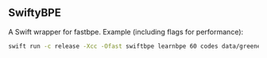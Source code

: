 ## SwiftyBPE

A Swift wrapper for fastbpe. Example (including flags for performance):

```bash
swift run -c release -Xcc -Ofast swiftbpe learnbpe 60 codes data/greeneggs.txt
```

